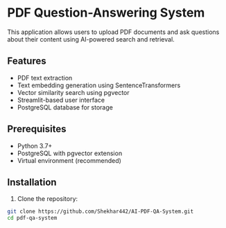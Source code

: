 # PDF Question-Answering System

This application allows users to upload PDF documents and ask questions about their content using AI-powered search and retrieval.

## Features

- PDF text extraction
- Text embedding generation using SentenceTransformers
- Vector similarity search using pgvector
- Streamlit-based user interface
- PostgreSQL database for storage

## Prerequisites

- Python 3.7+
- PostgreSQL with pgvector extension
- Virtual environment (recommended)

## Installation

1. Clone the repository:
```bash
git clone https://github.com/Shekhar442/AI-PDF-QA-System.git
cd pdf-qa-system
